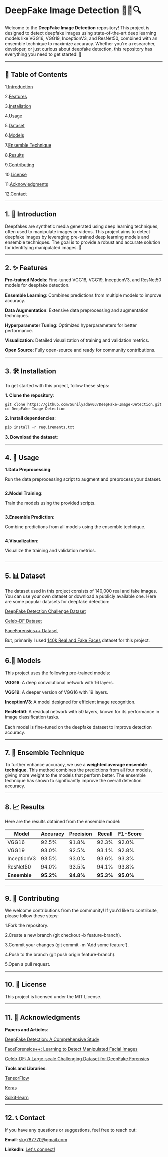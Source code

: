 # DeepFake Image Detection 🕵️‍♂️🔍

Welcome to the **DeepFake Image Detection** repository! This project is designed to detect deepfake images using state-of-the-art deep learning models like VGG16, VGG19, InceptionV3, and ResNet50, combined with an ensemble technique to maximize accuracy. Whether you're a researcher, developer, or just curious about deepfake detection, this repository has everything you need to get started! 🚀


---

## 📌 Table of Contents

1.[Introduction](#Introduction)

2.[Features](#Features)

3.[Installation](#Installation)

4.[Usage](#Usage)

5.[Dataset](#Dataset)

6.[Models](#Models)

7.[Ensemble Technique](#EnsembleTechnique)

8.[Results](#Results)

9.[Contributing](#Contributing)

10.[License](#License)

11.[Acknowledgments](#Acknowledgments)

12.[Contact](#Contact)

---

## 1. 🌟 Introduction

Deepfakes are synthetic media generated using deep learning techniques, often used to manipulate images or videos. This project aims to detect deepfake images by leveraging pre-trained deep learning models and ensemble techniques. The goal is to provide a robust and accurate solution for identifying manipulated images. 🎯

---
## 2. ✨ Features

**Pre-trained Models**: Fine-tuned VGG16, VGG19, InceptionV3, and ResNet50 models for deepfake detection.

**Ensemble Learning**: Combines predictions from multiple models to improve accuracy.

**Data Augmentation**: Extensive data preprocessing and augmentation techniques.

**Hyperparameter Tuning**: Optimized hyperparameters for better performance.

**Visualization**: Detailed visualization of training and validation metrics.

**Open Source**: Fully open-source and ready for community contributions.

---

## 3. 🛠 Installation

To get started with this project, follow these steps:

**1. Clone the repository**:
```
git clone https://github.com/Sunilyadav03/DeepFake-Image-Detection.git
cd DeepFake-Image-Detection
```
**2. Install dependencies**:
```
pip install -r requirements.txt
```
**3. Download the dataset**:
<!--
Place your dataset in the data directory.

Ensure the dataset is split into train and val directories.
-->

---

## 4. 🚀 Usage
**1.Data Preprocessing**:

Run the data preprocessing script to augment and preprocess your dataset.
```
```
**2.Model Training**:

Train the models using the provided scripts.
```
```
**3.Ensemble Prediction**:

Combine predictions from all models using the ensemble technique.
```
```
**4.Visualization**:

Visualize the training and validation metrics.
```
```

---

## 5. 📊 Dataset
The dataset used in this project consists of 140,000 real and fake images. You can use your own dataset or download a publicly available one. Here are some popular datasets for deepfake detection:

[DeepFake Detection Challenge Dataset]()

[Celeb-DF Dataset]()

[FaceForensics++ Dataset]()

But, primarily I used [140k Real and Fake Faces](https://www.kaggle.com/datasets/xhlulu/140k-real-and-fake-faces) dataset for this project.

---

## 6.🤖 Models
This project uses the following pre-trained models:

  **VGG16**: A deep convolutional network with 16 layers.

  **VGG19**: A deeper version of VGG16 with 19 layers.

  **InceptionV3**: A model designed for efficient image recognition.

  **ResNet50**: A residual network with 50 layers, known for its performance in image classification tasks.

Each model is fine-tuned on the deepfake dataset to improve detection accuracy.

---

## 7. 🧠 Ensemble Technique
To further enhance accuracy, we use a **weighted average ensemble technique**. This method combines the predictions from all four models, giving more weight to the models that perform better. The ensemble technique has shown to significantly improve the overall detection accuracy.

---

## 8. 📈 Results

Here are the results obtained from the ensemble model:

| Model       | Accuracy | Precision | Recall | F1-Score |
|-------------|----------|-----------|--------|----------|
| VGG16       | 92.5%    | 91.8%     | 92.3%  | 92.0%    |
| VGG19       | 93.0%    | 92.5%     | 93.1%  | 92.8%    |
| InceptionV3 | 93.5%    | 93.0%     | 93.6%  | 93.3%    |
| ResNet50    | 94.0%    | 93.5%     | 94.1%  | 93.8%    |
| **Ensemble**| **95.2%**| **94.8%** | **95.3%** | **95.0%** |

---

## 9. 🤝 Contributing

We welcome contributions from the community! If you'd like to contribute, please follow these steps:

1.Fork the repository.

2.Create a new branch (git checkout -b feature-branch).

3.Commit your changes (git commit -m 'Add some feature').

4.Push to the branch (git push origin feature-branch).

5.Open a pull request.

---

## 10. 📜 License

This project is licensed under the MIT License.

---

## 11. 🙏 Acknowledgments

**Papers and Articles**:

[DeepFake Detection: A Comprehensive Study](https://arxiv.org/abs/2001.00179)

[FaceForensics++: Learning to Detect Manipulated Facial Images](https://arxiv.org/abs/1901.08971)

[Celeb-DF: A Large-scale Challenging Dataset for DeepFake Forensics](https://arxiv.org/abs/1909.12962)

**Tools and Libraries**:

[TensorFlow](https://www.tensorflow.org/)

[Keras](https://keras.io/)

[Scikit-learn](https://scikit-learn.org/stable/)

---

## 12. 📞 Contact
If you have any questions or suggestions, feel free to reach out:

  **Email**: [sky787770@gmail.com](#sky787770@gmail.com)

  **LinkedIn**: [Let's connect!](https://www.linkedin.com/in/sunil-yadav-96a541289/)
